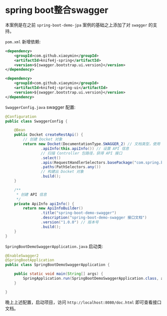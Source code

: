# spring boot整合swagger
本案例是在之前 `spring-boot-demo-jpa` 案例的基础之上添加了对 `swagger` 的支持。

`pom.xml` 新增依赖: 
```xml
<dependency>
    <groupId>com.github.xiaoymin</groupId>
    <artifactId>knife4j-spring</artifactId>
    <version>${swagger.bootstrap.ui.version}</version>
</dependency>

<dependency>
    <groupId>com.github.xiaoymin</groupId>
    <artifactId>knife4j-spring-ui</artifactId>
    <version>${swagger.bootstrap.ui.version}</version>
</dependency>
```

`SwaggerConfig.java` swagger 配置: 
```java
@Configuration
public class SwaggerConfig {

    @Bean
    public Docket createRestApi() {
        // 创建 Docket 对象
        return new Docket(DocumentationType.SWAGGER_2) // 文档类型，使用 Swagger2
                .apiInfo(this.apiInfo()) // 设置 API 信息
                // 扫描 Controller 包路径，获得 API 接口
                .select()
                .apis(RequestHandlerSelectors.basePackage("com.spring.boot.demo.swagger.controller"))
                .paths(PathSelectors.any())
                // 构建出 Docket 对象
                .build();
    }

    /**
     * 创建 API 信息
     */
    private ApiInfo apiInfo() {
        return new ApiInfoBuilder()
                .title("spring-boot-demo-swagger")
                .description("spring-boot-demo-swagger 接口文档")
                .version("1.0.0") // 版本号
                .build();
    }
}
```

`SpringBootDemoSwaggerApplication.java` 启动类:
```java
@EnableSwagger2
@SpringBootApplication
public class SpringBootDemoSwaggerApplication {

	public static void main(String[] args) {
		SpringApplication.run(SpringBootDemoSwaggerApplication.class, args);
	}

}
```

晚上上述配置，启动项目，访问 `http://localhost:8080/doc.html` 即可查看接口文档。